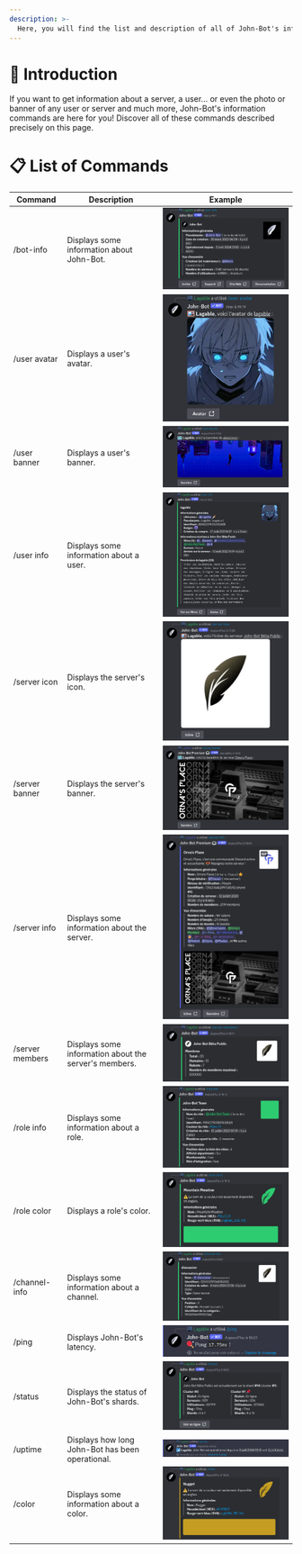 ```yaml
---
description: >-
  Here, you will find the list and description of all of John-Bot's information commands.
---
```


# :rocket: Introduction
If you want to get information about a server, a user... or even the photo or banner of any user or server and much more, John-Bot's information commands are here for you! Discover all of these commands described precisely on this page.

# :clipboard: List of Commands
| Command | Description | Example |
| -------- | ----------- | ------- |
| /bot-info | Displays some information about John-Bot. | ![Command /bot-info](../../.gitbook/assets/information_command_bot-info.png) |
| /user avatar | Displays a user's avatar. | ![Command /user avatar](../../.gitbook/assets/information_command_user%20avatar.png) |
| /user banner | Displays a user's banner. | ![Command /user banner](../../.gitbook/assets/information_command_user%20banner.png) |
| /user info | Displays some information about a user. | ![Command /user info](../../.gitbook/assets/information_command_user%20info.png) |
| /server icon | Displays the server's icon. | ![Command /server icon](../../.gitbook/assets/information_command_server%20icon.png) |
| /server banner | Displays the server's banner. | ![Command /server banner](../../.gitbook/assets/information_command_server%20banner.png) |
| /server info | Displays some information about the server. | ![Command /server info](../../.gitbook/assets/information_command_server%20info.png) |
| /server members | Displays some information about the server's members. | ![Command /server members](../../.gitbook/assets/information_command_server%20members.png) |
| /role info | Displays some information about a role. | ![Command /role info](../../.gitbook/assets/information_command_role%20info.png) |
| /role color | Displays a role's color. | ![Command /role color](../../.gitbook/assets/information_command_role%20color.png) |
| /channel-info | Displays some information about a channel. | ![Command /channel-info](../../.gitbook/assets/information_command_channel-info.png) |
| /ping | Displays John-Bot's latency. | ![Command /ping](../../.gitbook/assets/information_command_ping.png) |
| /status | Displays the status of John-Bot's shards. | ![Command /status](../../.gitbook/assets/information_command_status.png) |
| /uptime | Displays how long John-Bot has been operational. | ![Command /uptime](../../.gitbook/assets/information_command_uptime.png) |
| /color | Displays some information about a color. | ![Command /color](../../.gitbook/assets/information_command_color.png) |
